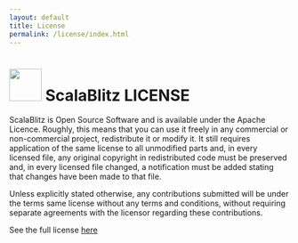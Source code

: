 ```yaml
---
layout: default
title: License
permalink: /license/index.html
---
```



<h1><img class="center" height="58px" src="{{ homedir }}/resources/images/chess-knight-logo-small.png"/> ScalaBlitz LICENSE</h1>

ScalaBlitz is Open Source Software and is available under the Apache Licence.
Roughly, this means that you can use it freely in any commercial or non-commercial
project, redistribute it or modify it.
It still requires application of the same license to all unmodified parts and, in every licensed file, any original copyright 
in redistributed code must be preserved and, in every licensed file changed, a notification must be added stating that changes have been made to that file.

Unless explicitly stated otherwise, any contributions submitted will be under the terms same license without any terms and 
conditions, without requiring separate agreements with the licensor regarding these contributions.

See the full license [here](https://github.com/scala-blitz/scala-blitz/blob/master/LICENCE)

          

